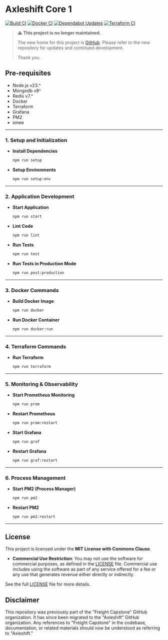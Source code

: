 # Axleshift Core 1
[![Build CI](https://github.com/mrepol742/axleshift-core1/actions/workflows/build.yml/badge.svg)](https://github.com/mrepol742/axleshift-core1/actions/workflows/build.yml)
[![Docker CI](https://github.com/axleshift/core1/actions/workflows/docker.yml/badge.svg)](https://github.com/axleshift/core1/actions/workflows/docker.yml)
[![Dependabot Updates](https://github.com/axleshift/core1/actions/workflows/dependabot/dependabot-updates/badge.svg)](https://github.com/axleshift/core1/actions/workflows/dependabot/dependabot-updates)
[![Terraform CI](https://github.com/axleshift/core1/actions/workflows/terraform.yml/badge.svg)](https://github.com/axleshift/core1/actions/workflows/terraform.yml)

> **⚠️ This project is no longer maintained.**
>
> The new home for this project is [GitHub](https://github.com/mrepol742/axleshift-core1).
> Please refer to the new repository for updates and continued development.
> 
> Thank you.

## Pre-requisites
- Node.js v23.^
- Mongodb v8^
- Redis v7.^
- Docker
- Terraform
- Grafana 
- PM2 
- smee

---

### **1. Setup and Initialization**

- **Install Dependencies**  
  ```sh
  npm run setup
  ```

- **Setup Environments**  
  ```sh
  npm run setup:env
  ```

---

### **2. Application Development**

- **Start Application**  
  ```sh
  npm run start
  ```

- **Lint Code**  
  ```sh
  npm run lint
  ```

- **Run Tests**  
  ```sh
  npm run test
  ```

- **Run Tests in Production Mode**  
  ```sh
  npm run post:production
  ```

---

### **3. Docker Commands**

- **Build Docker Image**  
  ```sh
  npm run docker
  ```

- **Run Docker Container**  
  ```sh
  npm run docker:run
  ```

---

### **4. Terraform Commands**

- **Run Terraform**  
  ```sh
  npm run terraform
  ```

---

### **5. Monitoring & Observability**

- **Start Prometheus Monitoring**  
  ```sh
  npm run prom
  ```

- **Restart Prometheus**  
  ```sh
  npm run prom:restart
  ```

- **Start Grafana**  
  ```sh
  npm run graf
  ```

- **Restart Grafana**  
  ```sh
  npm run graf:restart
  ```

---

### **6. Process Management**

- **Start PM2 (Process Manager)**  
  ```sh
  npm run pm2
  ```

- **Restart PM2**  
  ```sh
  npm run pm2:restart
  ```

---

## License

This project is licensed under the **MIT License with Commons Clause**.

- **Commercial Use Restriction**: You may not use the software for commercial purposes, as defined in the [LICENSE](LICENSE) file. Commercial use includes using the software as part of any service offered for a fee or any use that generates revenue either directly or indirectly.

See the full [LICENSE](LICENSE) file for more details.

## Disclaimer

This repository was previously part of the "Freight Capstone" GitHub organization. It has since been migrated to the "Axleshift" GitHub organization. Any references to "Freight Capstone" in the codebase, documentation, or related materials should now be understood as referring to "Axleshift."
